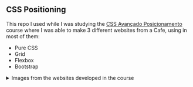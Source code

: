 ## CSS Positioning

This repo I used while I was studying the [CSS Avançado Posicionamento](https://www.origamid.com/curso/css-avancado-posicionamento/) course where I was able to make 3 different websites from a Cafe, using in most of them:
 - Pure CSS
 - Grid
 - Flexbox
 - Bootstrap
 
<details>
  <summary>Images from the websites developed in the course</summary>
  
  <img src="https://www.origamid.com/wp-content/uploads/2017/04/brafe-1.jpg" width="500">
  <img src="https://www.origamid.com/wp-content/uploads/2017/04/brafe-2.jpg" width="500">
  <img src="https://www.origamid.com/wp-content/uploads/2017/04/brafe-3.jpg" width="500">
  
  </br>
  
</details>
